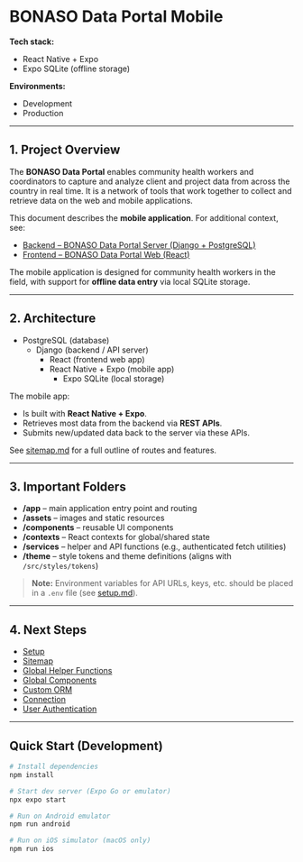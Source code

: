 # BONASO Data Portal Mobile

**Tech stack:**  
- React Native + Expo  
- Expo SQLite (offline storage)  

**Environments:**  
- Development  
- Production  

---

## 1. Project Overview
The **BONASO Data Portal** enables community health workers and coordinators to capture and analyze client and project data from across the country in real time. It is a network of tools that work together to collect and retrieve data on the web and mobile applications.

This document describes the **mobile application**. For additional context, see:  
- [Backend – BONASO Data Portal Server (Django + PostgreSQL)](../bonaso_data_server/README.md)  
- [Frontend – BONASO Data Portal Web (React)](../bonaso_data_web/README.md)  

The mobile application is designed for community health workers in the field, with support for **offline data entry** via local SQLite storage.

---

## 2. Architecture
- PostgreSQL (database)  
  - Django (backend / API server)  
    - React (frontend web app)  
    - React Native + Expo (mobile app)  
      - Expo SQLite (local storage)  

The mobile app:  
- Is built with **React Native + Expo**.  
- Retrieves most data from the backend via **REST APIs**.  
- Submits new/updated data back to the server via these APIs.  

See [sitemap.md](docs/sitemap.md) for a full outline of routes and features.  

---

## 3. Important Folders
- **/app** – main application entry point and routing  
- **/assets** – images and static resources  
- **/components** – reusable UI components  
- **/contexts** – React contexts for global/shared state  
- **/services** – helper and API functions (e.g., authenticated fetch utilities)  
- **/theme** – style tokens and theme definitions (aligns with `/src/styles/tokens`)  

> **Note:** Environment variables for API URLs, keys, etc. should be placed in a `.env` file (see [setup.md](docs/setup.md)).

---

## 4. Next Steps
- [Setup](docs/setup.md)  
- [Sitemap](docs/sitemap.md)  
- [Global Helper Functions](docs/services.md)  
- [Global Components](docs/components.md)  
- [Custom ORM](docs/orm.md)  
- [Connection](docs/connection.md)  
- [User Authentication](docs/auth.md)  


---

## Quick Start (Development)
```bash
# Install dependencies
npm install

# Start dev server (Expo Go or emulator)
npx expo start

# Run on Android emulator
npm run android

# Run on iOS simulator (macOS only)
npm run ios